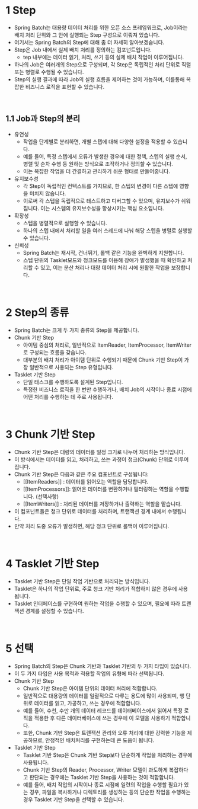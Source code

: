 # 1 Step

- Spring Batch는 대용량 데이터 처리를 위한 오픈 소스 프레임워크로, Job이라는 배치 처리 단위와 그 안에 실행되는 Step 구성으로 이뤄져 있습니다.
- 여기서는 Spring Batch의 Step에 대해 좀 더 자세히 알아보겠습니다.
- Step은 Job 내에서 실제 배치 처리를 정의하는 컴포넌트입니다.
	- tep 내부에는 데이터 읽기, 처리, 쓰기 등의 실제 배치 작업이 이루어집니다.
- 하나의 Job은 여러개의 Step으로 구성되며, 각 Step은 독립적인 처리 단위로 직렬 또는 병렬로 수행될 수 있습니다.
- Step의 실행 결과에 따라 Job의 실행 흐름을 제어하는 것이 가능하며, 이를통해 복잡한 비즈니스 로직을 표현할 수 있습니다.

<br>

## 1.1 Job과 Step의 분리

- 유연성
	- 작업을 단계별로 분리하면, 개별 스텝에 대해 다양한 설정을 적용할 수 있습니다.
	- 예를 들어, 특정 스텝에서 오류가 발생한 경우에 대한 정책, 스텝의 실행 순서, 병렬 및 순차 수행 등 원하는 방식으로 조작하거나 정의할 수 있습니다.
	- 이는 복잡한 작업을 더 간결하고 관리하기 쉬운 형태로 만들어줍니다.
- 유지보수성
	- 각 Step이 독립적인 컨텍스트를 가지므로, 한 스텝의 변경이 다른 스텝에 영향을 미치지 않습니다.
	- 이로써 각 스텝을 독립적으로 테스트하고 디버그할 수 있으며, 유지보수가 쉬워집니다. 이는 시스템의 유지보수성을 향상시키는 핵심 요소입니다.
- 확장성
	- 스텝을 병렬적으로 실행할 수 있습니다.
	- 하나의 스텝 내에서 처리할 일을 여러 스레드에 나눠 해당 스텝을 병렬로 실행할 수 있습니다.
- 신뢰성
	- Spring Batch는 재시작, 건너뛰기, 롤백 같은 기능을 완벽하게 지원합니다.
	- 스텝 단위의 Tasklet모드와 청크모드를 이용해 장애가 발생했을 때 확인하고 처리할 수 있고, 이는 분산 처리나 대량 데이터 처리 시에 원활한 작업을 보장합니다.

<br>

# 2 Step의 종류

- Spring Batch는 크게 두 가지 종류의 Step을 제공합니다.
- Chunk 기반 Step
	- 아이템 중심의 처리로, 일반적으로 ItemReader, ItemProcessor, ItemWriter로 구성되는 흐름을 갖습니다.
	- 대부분의 배치 처리가 아이템 단위로 수행되기 때문에 Chunk 기반 Step이 가장 일반적으로 사용되는 Step 유형입니다.
- Tasklet 기반 Step
	- 단일 태스크를 수행하도록 설계된 Step입니다.
	- 특정한 비즈니스 로직을 한 번만 수행하거나, 배치 Job의 시작이나 종료 시점에 어떤 처리를 수행하는 데 주로 사용됩니다.

<br>

# 3 Chunk 기반 Step

- Chunk 기반 Step은 대량의 데이터를 일정 크기로 나누어 처리하는 방식입니다.
- 이 방식에서는 데이터를 읽고, 처리하고, 쓰는 과정이 청크(Chunk) 단위로 이루어집니다.
- Chunk 기반 Step은 다음과 같은 주요 컴포넌트로 구성됩니다:
	- [[ItemReaders]] : 데이터를 읽어오는 역할을 담당합니다.
	- [[ItemProcessors]]: 읽어온 데이터를 변환하거나 필터링하는 역할을 수행합니다. (선택사항)
	- [[ItemWriters]] : 처리된 데이터를 저장하거나 출력하는 역할을 맡습니다.
- 이 컴포넌트들은 청크 단위로 데이터를 처리하며, 트랜잭션 경계 내에서 수행됩니다.
- 만약 처리 도중 오류가 발생하면, 해당 청크 단위로 롤백이 이루어집니다.

<br>

# 4 Tasklet 기반 Step

- Tasklet 기반 Step은 단일 작업 기반으로 처리되는 방식입니다.
- Tasklet은 하나의 작업 단위로, 주로 청크 기반 처리가 적합하지 않은 경우에 사용됩니다. 
- Tasklet 인터페이스를 구현하여 원하는 작업을 수행할 수 있으며, 필요에 따라 트랜잭션 경계를 설정할 수 있습니다.

<Br>

# 5 선택

- Spring Batch의 Step은 Chunk 기반과 Tasklet 기반의 두 가지 타입이 있습니다.
- 이 두 가지 타입은 사용 목적과 적용할 작업의 유형에 따라 선택됩니다.
- Chunk 기반 Step
	- Chunk 기반 Step은 아이템 단위의 데이터 처리에 적합합니다. 
	- 일반적으로 대용량의 데이터를 일괄적으로 다루는 용도에 많이 사용되며, 행 단위로 데이터를 읽고, 가공하고, 쓰는 경우에 적합합니다.
	- 예를 들어, 수천, 수만 개의 데이터 레코드를 데이터베이스에서 읽어서 특정 로직을 적용한 후 다른 데이터베이스에 쓰는 경우에 이 모델을 사용하기 적합합니다.
	- 또한, Chunk 기반 Step은 트랜잭션 관리와 오류 처리에 대한 강력한 기능을 제공하므로, 안정적인 배치처리를 구현하는데 큰 도움이 됩니다.
- Tasklet 기반 Step
	- Tasklet 기반 Step은 Chunk 기반 Step보다 단순하게 작업을 처리하는 경우에 사용됩니다.
	- Chunk 기반 Step의 Reader, Processor, Writer 모델이 과도하게 복잡하다고 판단되는 경우에는 Tasklet 기반 Step을 사용하는 것이 적합합니다.
	- 예를 들어, 배치 작업의 시작이나 종료 시점에 일련의 작업을 수행할 필요가 있는 경우, 파일을 복사하거나 디렉토리를 생성하는 등의 단순한 작업을 수행하는 경우 Tasklet 기반 Step을 선택할 수 있습니다.